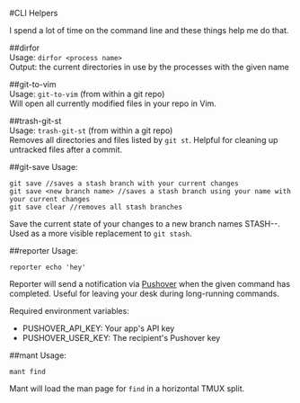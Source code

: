 #CLI Helpers

I spend a lot of time on the command line and these things help me do that.

##dirfor  
Usage: `dirfor <process name>`  
Output: the current directories in use by the processes with the given name  

##git-to-vim  
Usage: `git-to-vim` (from within a git repo)  
Will open all currently modified files in your repo in Vim.  

##trash-git-st  
Usage: `trash-git-st` (from within a git repo)  
Removes all directories and files listed by `git st`. Helpful for cleaning up
untracked files after a commit.

##git-save
Usage:
```
git save //saves a stash branch with your current changes
git save <new branch name> //saves a stash branch using your name with your current changes
git save clear //removes all stash branches
```

Save the current state of your changes to a new branch names STASH-<new branch
name>-<timestamp>. Used as a more visible replacement to `git stash`.

##reporter
Usage:
```
reporter echo 'hey'
```

Reporter will send a notification via [Pushover](http://www.pushover.net/) when the given
command has completed. Useful for leaving your desk during long-running
commands.

Required environment variables:  
  * PUSHOVER_API_KEY: Your app's API key
  * PUSHOVER_USER_KEY: The recipient's Pushover key  

##mant
Usage:
```
mant find
```
Mant will load the man page for `find` in a horizontal TMUX split.
